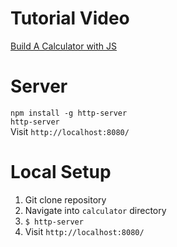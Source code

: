 # Tutorial Video
[Build A Calculator with JS](https://www.youtube.com/watch?v=j59qQ7YWLxw)

# Server
`npm install -g http-server`  
`http-server`  
Visit `http://localhost:8080/`

# Local Setup
1. Git clone repository
2. Navigate into `calculator` directory
3. `$ http-server`
4. Visit `http://localhost:8080/`